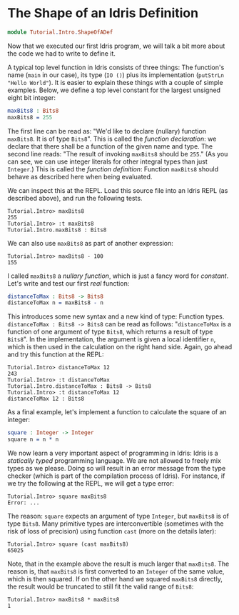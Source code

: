 # The Shape of an Idris Definition

```idris
module Tutorial.Intro.ShapeOfADef
```

Now that we executed our first Idris program, we will talk a bit more about the code we had to write to define it.

A typical top level function in Idris consists of three things: The function's name (`main` in our case), its type (`IO ()`) plus its implementation (`putStrLn "Hello World"`). It is easier to explain these things with a couple of simple examples. Below, we define a top level constant for the largest unsigned eight bit integer:

```idris
maxBits8 : Bits8
maxBits8 = 255
```

The first line can be read as: "We'd like to declare (nullary) function `maxBits8`. It is of type `Bits8`". This is called the *function declaration*: we declare that there shall be a function of the given name and type. The second line reads: "The result of invoking `maxBits8` should be `255`." (As you can see, we can use integer literals for other integral types than just `Integer`.) This is called the *function definition*: Function `maxBits8` should behave as described here when being evaluated.

We can inspect this at the REPL. Load this source file into an Idris REPL (as described above), and run the following tests.

```repl
Tutorial.Intro> maxBits8
255
Tutorial.Intro> :t maxBits8
Tutorial.Intro.maxBits8 : Bits8
```

We can also use `maxBits8` as part of another expression:

```repl
Tutorial.Intro> maxBits8 - 100
155
```

I called `maxBits8` a *nullary function*, which is just a fancy word for *constant*. Let's write and test our first *real* function:

```idris
distanceToMax : Bits8 -> Bits8
distanceToMax n = maxBits8 - n
```

This introduces some new syntax and a new kind of type: Function types. `distanceToMax : Bits8 -> Bits8` can be read as follows: "`distanceToMax` is a function of one argument of type `Bits8`, which returns a result of type `Bits8`". In the implementation, the argument is given a local identifier `n`, which is then used in the calculation on the right hand side. Again, go ahead and try this function at the REPL:

```repl
Tutorial.Intro> distanceToMax 12
243
Tutorial.Intro> :t distanceToMax
Tutorial.Intro.distanceToMax : Bits8 -> Bits8
Tutorial.Intro> :t distanceToMax 12
distanceToMax 12 : Bits8
```

As a final example, let's implement a function to calculate the square of an integer:

```idris
square : Integer -> Integer
square n = n * n
```

We now learn a very important aspect of programming in Idris: Idris is a *statically typed* programming language. We are not allowed to freely mix types as we please. Doing so will result in an error message from the type checker (which is part of the compilation process of Idris). For instance, if we try the following at the REPL, we will get a type error:

```repl
Tutorial.Intro> square maxBits8
Error: ...
```

The reason: `square` expects an argument of type `Integer`, but `maxBits8` is of type `Bits8`. Many primitive types are interconvertible (sometimes with the risk of loss of precision) using function `cast` (more on the details later):

```repl
Tutorial.Intro> square (cast maxBits8)
65025
```

Note, that in the example above the result is much larger that `maxBits8`. The reason is, that `maxBits8` is first converted to an `Integer` of the same value, which is then squared. If on the other hand we squared `maxBits8` directly, the result would be truncated to still fit the valid range of `Bits8`:

```repl
Tutorial.Intro> maxBits8 * maxBits8
1
```

<!-- vi: filetype=idris2:syntax=markdown
-->
